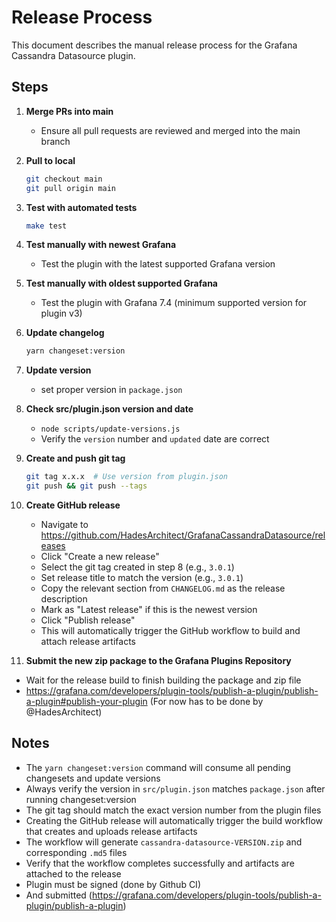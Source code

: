 # Release Process

This document describes the manual release process for the Grafana Cassandra Datasource plugin.

## Steps

1. **Merge PRs into main**
   - Ensure all pull requests are reviewed and merged into the main branch

2. **Pull to local**
   ```bash
   git checkout main
   git pull origin main
   ```

3. **Test with automated tests**
   ```bash
   make test
   ```

4. **Test manually with newest Grafana**
   - Test the plugin with the latest supported Grafana version

5. **Test manually with oldest supported Grafana**
   - Test the plugin with Grafana 7.4 (minimum supported version for plugin v3)

6. **Update changelog**
   ```bash
   yarn changeset:version
   ```

7. **Update version**
   - set proper version in `package.json`

7. **Check src/plugin.json version and date**
   - `node scripts/update-versions.js`
   - Verify the `version` number and `updated` date are correct

8. **Create and push git tag**
   ```bash
   git tag x.x.x  # Use version from plugin.json
   git push && git push --tags
   ```

9. **Create GitHub release**
   - Navigate to https://github.com/HadesArchitect/GrafanaCassandraDatasource/releases
   - Click "Create a new release"
   - Select the git tag created in step 8 (e.g., `3.0.1`)
   - Set release title to match the version (e.g., `3.0.1`)
   - Copy the relevant section from `CHANGELOG.md` as the release description
   - Mark as "Latest release" if this is the newest version
   - Click "Publish release"
   - This will automatically trigger the GitHub workflow to build and attach release artifacts

10. **Submit the new zip package to the Grafana Plugins Repository**
   - Wait for the release build to finish building the package and zip file
   - https://grafana.com/developers/plugin-tools/publish-a-plugin/publish-a-plugin#publish-your-plugin (For now has to be done by @HadesArchitect)

## Notes

- The `yarn changeset:version` command will consume all pending changesets and update versions
- Always verify the version in `src/plugin.json` matches `package.json` after running changeset:version
- The git tag should match the exact version number from the plugin files
- Creating the GitHub release will automatically trigger the build workflow that creates and uploads release artifacts
- The workflow will generate `cassandra-datasource-VERSION.zip` and corresponding `.md5` files
- Verify that the workflow completes successfully and artifacts are attached to the release
- Plugin must be signed (done by Github CI)
- And submitted (https://grafana.com/developers/plugin-tools/publish-a-plugin/publish-a-plugin)